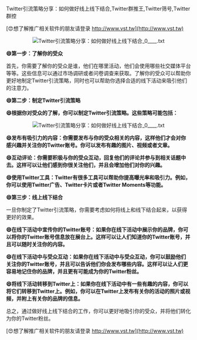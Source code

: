 Twitter引流策略分享：如何做好线上线下结合,Twitter群推王,Twitter筛号,Twitter群控

[😍想了解推广相关软件的朋友请登录 http://www.vst.tw](http://www.vst.tw)

 <center><img src="https://vst.tw/MP4/tuiguang/png/8.png" alt="Twitter引流策略分享：如何做好线上线下结合_0____.txt"></center>

**😄第一步：了解你的受众**

首先，你需要了解你的受众是谁，他们在哪里活动，他们会使用哪些社交媒体平台等等。这些信息可以通过市场调研或者问卷调查来获取。了解你的受众可以帮助你更好地制定Twitter引流策略，同时也可以帮助你选择合适的线下活动来吸引他们的注意力。

**😄第二步：制定Twitter引流策略**

**😄根据你对受众的了解，你可以制定Twitter引流策略。这些策略可能包括：**

 <center><img src="https://vst.tw/MP4/tuiguang/png/7.png" alt="Twitter引流策略分享：如何做好线上线下结合_0____.txt"></center>

**😄发布有吸引力的内容：你需要发布与你的受众相关的内容，这样他们才会对你感兴趣并关注你的Twitter账号。你可以发布有趣的图片、视频或者文章。**

**😄互动评论：你需要积极与你的受众互动，回复他们的评论并参与到相关话题中去。这样可以让他们感到你很关注他们，并且会增加他们对你的兴趣。**

**😄使用Twitter工具：Twitter有很多工具可以帮助你提高曝光率和吸引力。例如，你可以使用Twitter广告、Twitter卡片或者Twitter Moments等功能。**

**😄第三步：线上线下结合**

一旦你制定了Twitter引流策略，你需要考虑如何将线上和线下结合起来，以获得更好的效果。

**😄在线下活动中宣传你的Twitter账号：如果你在线下活动中展示你的品牌，你可以将你的Twitter账号信息放在展台上。这样可以让人们知道你的Twitter账号，并且可以随时关注你的内容。**

**😄在线下活动中与受众互动：如果你在线下活动中与受众互动，你可以鼓励他们关注你的Twitter账号，并且可以告诉他们你会发布哪些内容。这样可以让人们更容易地记住你的品牌，并且更有可能成为你的Twitter粉丝。**

**😄将线下活动转移到Twitter上：如果你在线下活动中有一些有趣的内容，你可以将它们转移到Twitter上。例如，你可以在Twitter上发布有关你的活动的照片或视频，并附上有关你的品牌的信息。**

总之，通过做好线上线下结合的工作，你可以更好地吸引你的受众，并将他们转化为你的Twitter粉丝。

[😍想了解推广相关软件的朋友请登录 http://www.vst.tw](http://www.vst.tw)



